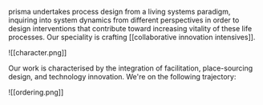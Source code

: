 prisma undertakes process design from a living systems paradigm, inquiring into system dynamics from different perspectives in order to design interventions that contribute toward increasing vitality of these life processes. Our speciality is crafting [[collaborative innovation intensives]].

![[character.png]]

Our work is characterised by the integration of facilitation, place-sourcing design, and technology innovation. We're on the following trajectory:

![[ordering.png]]